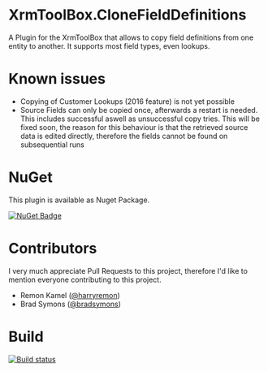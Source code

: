 # XrmToolBox.CloneFieldDefinitions
A Plugin for the XrmToolBox that allows to copy field definitions from one entity to another.
It supports most field types, even lookups.

# Known issues
- Copying of Customer Lookups (2016 feature) is not yet possible
- Source Fields can only be copied once, afterwards a restart is needed. This includes successful aswell as unsuccessful copy tries. This will be fixed soon, the reason for this behaviour is that the retrieved source data is edited directly, therefore the fields cannot be found on subsequential runs

# NuGet
This plugin is available as Nuget Package.

[![NuGet Badge](https://buildstats.info/nuget/MsDyn.Contrib.CloneFieldDefinitions)](https://www.nuget.org/packages/MsDyn.Contrib.CloneFieldDefinitions)

# Contributors
I very much appreciate Pull Requests to this project, therefore I'd like to mention everyone contributing to this project.

- Remon Kamel ([@harryremon](https://github.com/harryremon))
- Brad Symons ([@bradsymons](https://github.com/bradsymons))

# Build
[![Build status](https://ci.appveyor.com/api/projects/status/a4keqi1hpwj2b73f/branch/master?svg=true)](https://ci.appveyor.com/project/DigitalFlow/xrmtoolbox-clonefielddefinitions/branch/master)
